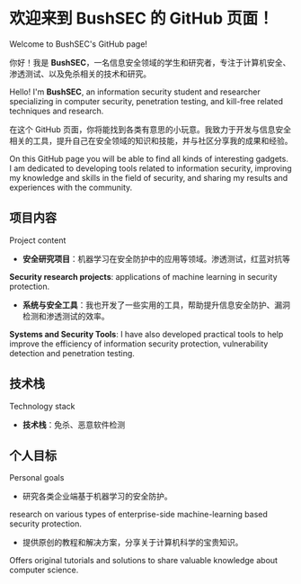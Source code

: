 # 欢迎来到 BushSEC 的 GitHub 页面！

Welcome to BushSEC's GitHub page!

你好！我是 **BushSEC**，一名信息安全领域的学生和研究者，专注于计算机安全、渗透测试、以及免杀相关的技术和研究。

Hello! I'm **BushSEC**, an information security student and researcher specializing in computer security, penetration testing, and kill-free related techniques and research.

在这个 GitHub 页面，你将能找到各类有意思的小玩意。我致力于开发与信息安全相关的工具，提升自己在安全领域的知识和技能，并与社区分享我的成果和经验。

On this GitHub page you will be able to find all kinds of interesting gadgets. I am dedicated to developing tools related to information security, improving my knowledge and skills in the field of security, and sharing my results and experiences with the community.

## 项目内容

Project content

- **安全研究项目**：机器学习在安全防护中的应用等领域。渗透测试，红蓝对抗等

**Security research projects**: applications of machine learning in security protection.
- **系统与安全工具**：我也开发了一些实用的工具，帮助提升信息安全防护、漏洞检测和渗透测试的效率。

**Systems and Security Tools**: I have also developed practical tools to help improve the efficiency of information security protection, vulnerability detection and penetration testing.

## 技术栈

Technology stack

- **技术栈**：免杀、恶意软件检测

## 个人目标

Personal goals
- 研究各类企业端基于机器学习的安全防护。

research on various types of enterprise-side machine-learning based security protection.
- 提供原创的教程和解决方案，分享关于计算机科学的宝贵知识。

Offers original tutorials and solutions to share valuable knowledge about computer science.
